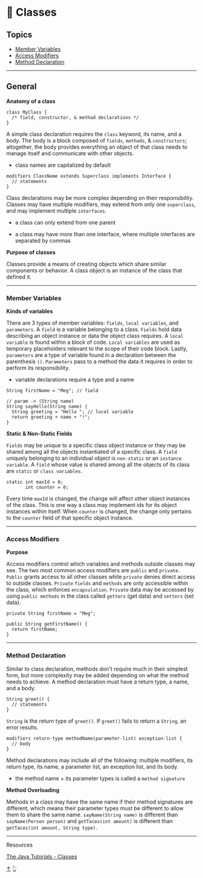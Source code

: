 # <a name="0"></a> 📂 Classes

## Topics

- [Member Variables](#Member-Variables)
- [Access Modifiers](#Access-Modifiers)
- [Method Declaration](#Method-Declaration)

***

## General

__Anatomy of a class__

```
class MyClass {
  /* field, constructor, & method declarations */
}
```
A simple class declaration requires the `class` keyword, its name, and a body. The body is a block composed of `fields`, `methods`, & `constructors`; altogether, the body provides everything an object of that class needs to manage itself and communicate with other objects. 

* class names are capitalized by default

```
modifiers ClassName extends Superclass implements Interface {
  // statements
}
```
Class declarations may be more complex depending on their responsibility. Classes may have multiple modifiers, may extend from only one `superclass`, and may implement multiple `interfaces`.

* a class can only extend from one parent

* a class may have more than one interface, where multiple interfaces are separated by commas

__Purpose of classes__

Classes provide a means of creating objects which share similar components or behavior. A class object is an instance of the class that defined it.

***

### Member Variables

__Kinds of variables__

There are 3 types of member variables: `fields`, `local variables`, and `parameters`. A `field` is a variable belonging to a class. `Fields` hold data describing an object instance or data the object class requires. A `local variable` is found within a block of code. `Local variables` are used as temporary placeholders relevant to the scope of their code block. Lastly, `parameters` are a type of variable found in a declaration between the parenthesis `()`. `Parameters` pass to a method the data it requires in order to perform its responsibility.

* variable declarations require a type and a name

```
String firstName = "Meg"; // field

// param -> (String name)
String sayHello(String name) {
  String greeting = "Hello "; // local variable
  return greeting + name + "!";
}
```

__Static & Non-Static Fields__

`Fields` may be unique to a specific class object instance or they may be shared among all the objects instantiated of a specific class. A `field` uniquely belonging to an individual object is `non-static` or an `instance variable`. A `field` whose value is shared among all the objects of its class are `static` or `class variables`.

```
static int maxId = 0;
       int counter = 0;
```
Every time `maxId` is changed, the change will affect other object instances of the class. This is one way a class may implement ids for its object instances within itself. When `counter` is changed, the change only pertains to the `counter` field of that specific object instance.

***

### Access Modifiers

__Purpose__

Access modifiers control which variables and methods outside classes may see. The two most common access modifiers are `public` and `private`. `Public` grants access to all other classes while `private` denies direct access to outside classes. `Private` `fields` and `methods` are only accessible within the class, which enforces `encapsulation`. `Private` data may be accessed by using `public methods` in the class called `getters` (get data) and `setters` (set data).

```
private String firstName = "Meg";

public String getFirstName() {
  return firstName;
}
```

***

### Method Declaration

Similar to class declaration, methods don't require much in their simplest form, but more complexity may be added depending on what the method needs to achieve. A method declaration must have a return type, a name, and a body.

```
String greet() {
  // statements
}
```
`String` is the return type of `greet()`. If `greet()` fails to return a `String`, an error results.

```
modifiers return-type methodName(parameter-list) exception-list {
  // body
}
```
Method declarations may include all of the following: multiple modifiers, its return type, its name, a parameter list, an exception list, and its body.

* the method name + its parameter types is called a `method signature`

__Method Overloading__

Methods in a class may have the same name if their method signatures are different, which means their parameter types must be different to allow them to share the same name. `sayName(String name)` is different than `sayName(Person person)` and `getTacos(int amount)` is different than `getTacos(int amount, String type)`.

***

Resources

[The Java Tutorials - Classes]()

[↑](#0) 👆
